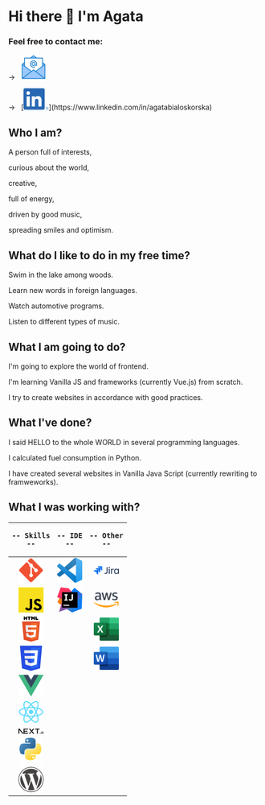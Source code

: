 # Hi there 👋 I'm Agata

### Feel free to contact me: &nbsp;

&rarr; &nbsp; [![Email](img/mail.png 'abialoskorska@icloud.com')](mailto:%20abialoskorska@icloud.com)

&rarr; &nbsp; [![LinkedIn](img/LIIn.png 'https://www.linkedin.com/in/agatabialoskorska')](https://www.linkedin.com/in/agatabialoskorska)

## Who I am?

A person full of interests,

curious about the world,

creative,

full of energy,

driven by good music,

spreading smiles and optimism.

## What do I like to do in my free time?

Swim in the lake among woods.

Learn new words in foreign languages.

Watch automotive programs.

Listen to different types of music.

## What I am going to do?

I'm going to explore the world of frontend.

I'm learning Vanilla JS and frameworks (currently Vue.js) from scratch.

I try to create websites in accordance with good practices.

## What I've done?

I said HELLO to the whole WORLD
in several programming languages.

I calculated fuel consumption in Python.

I have created several websites in Vanilla Java Script (currently rewriting to framweworks).

## What I was working with?

|  <pre>**-- Skills --**</pre>       |<pre>**-- IDE --**</pre>|<pre>**-- Other --**</pre>|
| :------------------------: | :--------------------------------: | :---------------------: |
|    ![git](img/git.png)     |      ![VS code](img/vsc.png)       |  ![Jira](img/jira.png)  |
| ![Java Script](img/js.png) | ![IntelliJ IDEA](img/intellij.png) |   ![AWS](img/aws.png)   |
|   ![HTML](img/html.png)    |                                    | ![Excel](img/excel.png) |
|    ![CSS](img/css.png)     |                                    |  ![Word](img/word.png)  |
|   ![Vue.js](img/vue.png)   |
|  ![React](img/react.png)   |
|  ![Next.js](img/next.png)  |
| ![Python](img/python.png)  |
|  ![Wordpress](img/wp.png)  |

